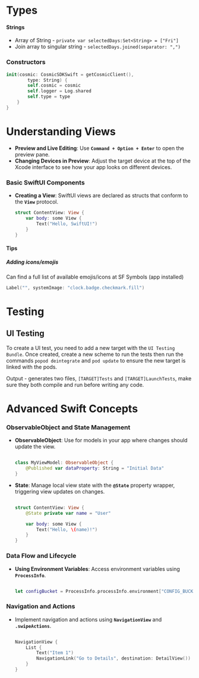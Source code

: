 # Types

#### Strings
- Array of String - `private var selectedDays:Set<String> = ["Fri"]`
- Join array to singular string - `selectedDays.joined(separator: ",")`

### Constructors
```swift
init(cosmic: CosmicSDKSwift = getCosmicClient(),
        type: String) {
        self.cosmic = cosmic
        self.logger = Log.shared
        self.type = type
    }
}
```

# **Understanding Views**

- **Preview and Live Editing**: Use **`Command + Option + Enter`** to open the preview pane.
- **Changing Devices in Preview**: Adjust the target device at the top of the Xcode interface to see how your app looks on different devices.

### **Basic SwiftUI Components**

- **Creating a View**: SwiftUI views are declared as structs that conform to the **`View`** protocol.
    
    ```swift
    struct ContentView: View {
        var body: some View {
            Text("Hello, SwiftUI!")
        }
    }
    
    ```

#### Tips
##### Adding icons/emojis
Can find a full list of available emojis/icons at SF Symbols (app installed)
```swift
Label("", systemImage: "clock.badge.checkmark.fill")
```


# Testing
## UI Testing
To create a UI test, you need to add a new target with the `UI Testing Bundle`. Once created, create a new scheme to run the tests then run the commands `popod deintegrate` and `pod update` to ensure the new target is linked with the pods.

Output - generates two files, `[TARGET]Tests` and `[TARGET]LaunchTests`, make sure they both compile and run before writing any code.
# **Advanced Swift Concepts**

### **ObservableObject and State Management**

- **ObservableObject**: Use for models in your app where changes should update the view.
    
    ```swift
    
    class MyViewModel: ObservableObject {
        @Published var dataProperty: String = "Initial Data"
    }
    
    ```
    
- **State**: Manage local view state with the **`@State`** property wrapper, triggering view updates on changes.
    
    ```swift
    
    struct ContentView: View {
        @State private var name = "User"
    
        var body: some View {
            Text("Hello, \(name)!")
        }
    }
    
    ```
    

### **Data Flow and Lifecycle**

- **Using Environment Variables**: Access environment variables using **`ProcessInfo`**.
    
    ```swift
    
    let configBucket = ProcessInfo.processInfo.environment["CONFIG_BUCKET"] ?? "default_value"
    
    ```
    

### **Navigation and Actions**

- Implement navigation and actions using **`NavigationView`** and **`.swipeActions`**.
    
    ```swift
    
    NavigationView {
        List {
            Text("Item 1")
            NavigationLink("Go to Details", destination: DetailView())
        }
    }
    
    ```

